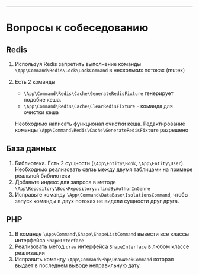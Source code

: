 ***
# Вопросы к собеседованию

## Redis
1. Используя Redis запретить выполнение команды `\App\Command\Redis\Lock\LockCommand`
в нескольких потоках (mutex)
2. Есть 2 команды
   + `\App\Command\Redis\Cache\GenerateRedisFixture`  генерирует 
   подобие кеша. 
   + `\App\Command\Redis\Cache\ClearRedisFixture` - команда для очистки кеша
    
    Необходимо написать функционал очистки кеша. Редактирование команды 
    `\App\Command\Redis\Cache\GenerateRedisFixture` разрешено

## База данных
1. Библиотека. Есть 2 сущности (`\App\Entity\Book`, `\App\Entity\User`).
Необходимо реализовать связь между двумя таблицами на примере реальной библиотеки
2. Добавьте индекс для запроса в методе `\App\Repository\BookRepository::findByAuthorInGenre`
3. Исправьте команду `\App\Command\DataBase\IsolationsCommand`, чтобы запуск
команды в двух потоках не видели сущности друг друга.

## PHP
1. В команде `\App\Command\Shape\ShapeListCommand` вывести все классы
интерфейса `ShapeInterface`
2. Реализовать метод `draw` интерфейса `ShapeInterface` в любом классе
реализации
3. Исправить команду `\App\Command\Php\DrawWeekCommand` которая выдает в 
последнем выводе неправильную дату.